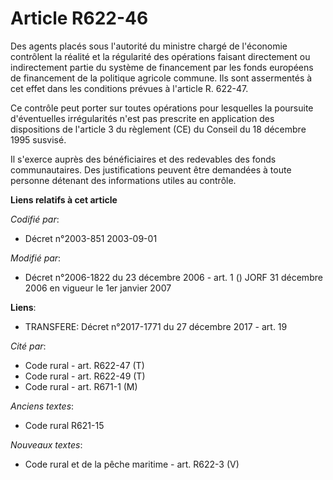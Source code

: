 # Article R622-46

Des agents placés sous l'autorité du ministre chargé de l'économie contrôlent la réalité et la régularité des opérations
faisant directement ou indirectement partie du système de financement par les fonds européens de financement de la politique
agricole commune. Ils sont assermentés à cet effet dans les conditions prévues à l'article R. 622-47.

Ce contrôle peut porter sur toutes opérations pour lesquelles la poursuite d'éventuelles irrégularités n'est pas prescrite en
application des dispositions de l'article 3 du règlement (CE) du Conseil du 18 décembre 1995 susvisé.

Il s'exerce auprès des bénéficiaires et des redevables des fonds communautaires. Des justifications peuvent être demandées à
toute personne détenant des informations utiles au contrôle.

**Liens relatifs à cet article**

_Codifié par_:

  - Décret n°2003-851 2003-09-01

_Modifié par_:

  - Décret n°2006-1822 du 23 décembre 2006 - art. 1 () JORF 31 décembre 2006 en vigueur le 1er janvier 2007

**Liens**:

  - TRANSFERE: Décret n°2017-1771 du 27 décembre 2017 - art. 19

_Cité par_:

  - Code rural - art. R622-47 (T)
  - Code rural - art. R622-49 (T)
  - Code rural - art. R671-1 (M)

_Anciens textes_:

  - Code rural R621-15

_Nouveaux textes_:

  - Code rural et de la pêche maritime - art. R622-3 (V)
